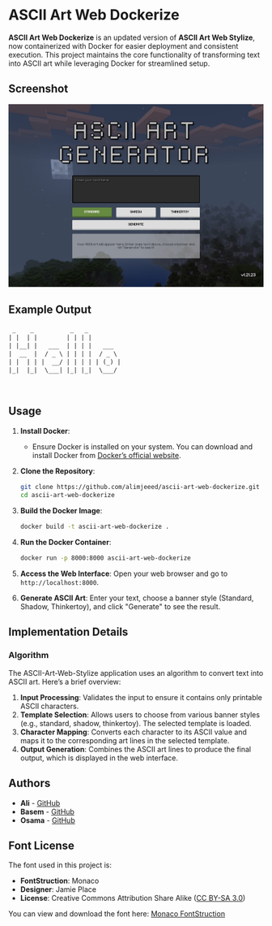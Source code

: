 # ASCII Art Web Dockerize

**ASCII Art Web Dockerize** is an updated version of **ASCII Art Web Stylize**, now containerized with Docker for easier deployment and consistent execution. This project maintains the core functionality of transforming text into ASCII art while leveraging Docker for streamlined setup.

## Screenshot

![Screenshot of ascii-art-web-stylize](https://github.com/alimjeeed/ascii-art-web-stylize/blob/main/screenshot/ascii-art-web-stylize-screenshot.jpg)

## Example Output

```plaintext
 _    _          _   _          
| |  | |        | | | |         
| |__| |   ___  | | | |   ___   
|  __  |  / _ \ | | | |  / _ \  
| |  | | |  __/ | | | | | (_) | 
|_|  |_|  \___| |_| |_|  \___/  
                                
                                
```

## Usage

1. **Install Docker**:
   - Ensure Docker is installed on your system. You can download and install Docker from [Docker’s official website](https://www.docker.com/products/docker-desktop).

2. **Clone the Repository**:
    ```bash
    git clone https://github.com/alimjeeed/ascii-art-web-dockerize.git
    cd ascii-art-web-dockerize
    ```

3. **Build the Docker Image**:
    ```bash
    docker build -t ascii-art-web-dockerize .
    ```

4. **Run the Docker Container**:
    ```bash
    docker run -p 8000:8000 ascii-art-web-dockerize
    ```

5. **Access the Web Interface**:
    Open your web browser and go to `http://localhost:8000`.

6. **Generate ASCII Art**:
    Enter your text, choose a banner style (Standard, Shadow, Thinkertoy), and click "Generate" to see the result.

## Implementation Details

### Algorithm

The ASCII-Art-Web-Stylize application uses an algorithm to convert text into ASCII art. Here’s a brief overview:

1. **Input Processing**: Validates the input to ensure it contains only printable ASCII characters.
2. **Template Selection**: Allows users to choose from various banner styles (e.g., standard, shadow, thinkertoy). The selected template is loaded.
3. **Character Mapping**: Converts each character to its ASCII value and maps it to the corresponding art lines in the selected template.
4. **Output Generation**: Combines the ASCII art lines to produce the final output, which is displayed in the web interface.

## Authors

- **Ali** - [GitHub](https://github.com/alimjeeed)
- **Basem** - [GitHub](https://github.com/basem9999)
- **Osama** - [GitHub](https://github.com/oalmaska)

## Font License

The font used in this project is:

- **FontStruction**: Monaco
- **Designer**: Jamie Place
- **License**: Creative Commons Attribution Share Alike ([CC BY-SA 3.0](http://creativecommons.org/licenses/by-sa/3.0/))

You can view and download the font here: [Monaco FontStruction](http://fontstruct.com/fontstructions/show/753435)
